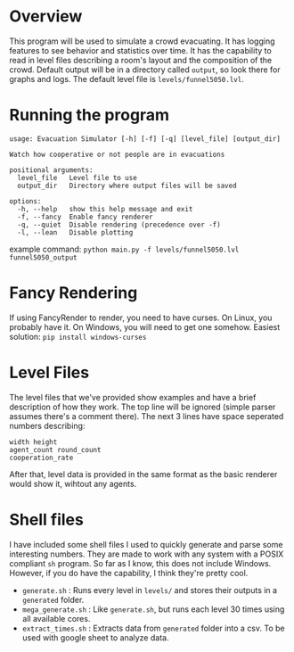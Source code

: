 # Overview
This program will be used to simulate a crowd evacuating. It has logging features to see behavior and statistics over
time. It has the capability to read in level files describing a room's layout and the composition of the crowd. Default
output will be in a directory called `output`, so look there for graphs and logs. The default level file is
`levels/funnel5050.lvl`.

# Running the program

```
usage: Evacuation Simulator [-h] [-f] [-q] [level_file] [output_dir]

Watch how cooperative or not people are in evacuations

positional arguments:
  level_file   Level file to use
  output_dir   Directory where output files will be saved

options:
  -h, --help   show this help message and exit
  -f, --fancy  Enable fancy renderer
  -q, --quiet  Disable rendering (precedence over -f)
  -l, --lean   Disable plotting
```

example command:
`python main.py -f levels/funnel5050.lvl funnel5050_output`

# Fancy Rendering
If using FancyRender to render, you need to have curses. On Linux, you probably have it. On Windows, you will need to
get one somehow. Easiest solution: `pip install windows-curses`

# Level Files
The level files that we've provided show examples and have a brief description of how they work. The top line will be
ignored (simple parser assumes there's a comment there). The next 3 lines have space seperated numbers describing:
```
width height
agent_count round_count
cooperation_rate
```
After that, level data is provided in the same format as the basic renderer would show it, wihtout any agents.

# Shell files
I have included some shell files I used to quickly generate and parse some interesting numbers. They are made to work
with any system with a POSIX compliant `sh` program. So far as I know, this does not include Windows. However, if you do 
have the capability, I think they're pretty cool.
* `generate.sh` : Runs every level in `levels/` and stores their outputs in a `generated` folder.
* `mega_generate.sh` : Like `generate.sh`, but runs each level 30 times using all available cores.
* `extract_times.sh` : Extracts data from `generated` folder into a csv. To be used with google sheet to analyze data.
